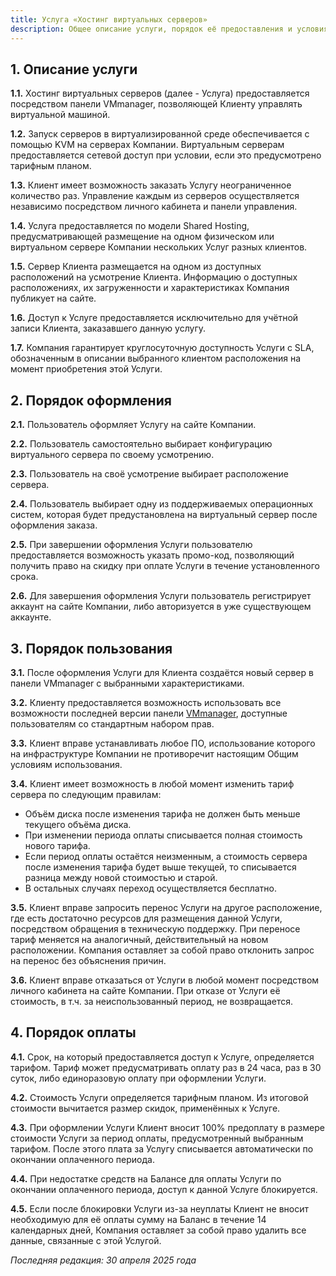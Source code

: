 ```yaml
---
title: Услуга «Хостинг виртуальных серверов»
description: Общее описание услуги, порядок её предоставления и условия использования.
---
```


## 1. Описание услуги

**1.1\.** Хостинг виртуальных серверов (далее - Услуга) предоставляется посредством панели VMmanager, позволяющей Клиенту управлять виртуальной машиной.

**1.2\.** Запуск серверов в виртуализированной среде обеспечивается с помощью KVM на серверах Компании. Виртуальным серверам предоставляется сетевой доступ при условии, если это предусмотрено тарифным планом.

**1.3\.** Клиент имеет возможность заказать Услугу неограниченное количество раз. Управление каждым из серверов осуществляется независимо посредством личного кабинета и панели управления.

**1.4\.** Услуга предоставляется по модели Shared Hosting, предусматривающей размещение на одном физическом или виртуальном сервере Компании нескольких Услуг разных клиентов.

**1.5\.** Сервер Клиента размещается на одном из доступных расположений на усмотрение Клиента. Информацию о доступных расположениях, их загруженности и характеристиках Компания публикует на сайте.

**1.6\.** Доступ к Услуге предоставляется исключительно для учётной записи Клиента, заказавшего данную услугу.

**1.7\.** Компания гарантирует круглосуточную доступность Услуги с SLA, обозначенным в описании выбранного клиентом расположения на момент приобретения этой Услуги.

## 2. Порядок оформления

**2.1\.** Пользователь оформляет Услугу на сайте Компании.

**2.2\.** Пользователь самостоятельно выбирает конфигурацию виртуального сервера по своему усмотрению.

**2.3\.** Пользователь на своё усмотрение выбирает расположение сервера.

**2.4\.** Пользователь выбирает одну из поддерживаемых операционных систем, которая будет предустановлена на виртуальный сервер после оформления заказа.

**2.5\.** При завершении оформления Услуги пользователю предоставляется возможность указать промо-код, позволяющий получить право на скидку при оплате Услуги в течение установленного срока.

**2.6\.** Для завершения оформления Услуги пользователь регистрирует аккаунт на сайте Компании, либо авторизуется в уже существующем аккаунте.

## 3. Порядок пользования

**3.1\.** После оформления Услуги для Клиента создаётся новый сервер в панели VMmanager с выбранными характеристиками.

**3.2\.** Клиенту предоставляется возможность использовать все возможности последней версии панели [VMmanager](https://www.ispsystem.ru/vmmanager), доступные пользователям со стандартным набором прав.

**3.3\.** Клиент вправе устанавливать любое ПО, использование которого на инфраструктуре Компании не противоречит настоящим Общим условиям использования.

**3.4\.** Клиент имеет возможность в любой момент изменить тариф сервера по следующим правилам:

- Объём диска после изменения тарифа не должен быть меньше текущего объёма диска.
- При изменении периода оплаты списывается полная стоимость нового тарифа.
- Если период оплаты остаётся неизменным, а стоимость сервера после изменения тарифа будет выше текущей, то списывается разница между новой стоимостью и старой.
- В остальных случаях переход осуществляется бесплатно.

**3.5\.** Клиент вправе запросить перенос Услуги на другое расположение, где есть достаточно ресурсов для размещения данной Услуги, посредством обращения в техническую поддержку. При переносе тариф меняется на аналогичный, действительный на новом расположении. Компания оставляет за собой право отклонить запрос на перенос без объяснения причин.

**3.6\.** Клиент вправе отказаться от Услуги в любой момент посредством личного кабинета на сайте Компании. При отказе от Услуги её стоимость, в т.ч. за неиспользованный период, не возвращается.

## 4. Порядок оплаты

**4.1\.** Срок, на который предоставляется доступ к Услуге, определяется тарифом. Тариф может предусматривать оплату раз в 24 часа, раз в 30 суток, либо единоразовую оплату при оформлении Услуги.

**4.2\.** Стоимость Услуги определяется тарифным планом. Из итоговой стоимости вычитается размер скидок, применённых к Услуге.

**4.3\.** При оформлении Услуги Клиент вносит 100% предоплату в размере стоимости Услуги за период оплаты, предусмотренный выбранным тарифом. После этого плата за Услугу списывается автоматически по окончании оплаченного периода.

**4.4\.** При недостатке средств на Балансе для оплаты Услуги по окончании оплаченного периода, доступ к данной Услуге блокируется.

**4.5\.** Если после блокировки Услуги из-за неуплаты Клиент не вносит необходимую для её оплаты сумму на Баланс в течение 14 календарных дней, Компания оставляет за собой право удалить все данные, связанные с этой Услугой.

*Последняя редакция: 30 апреля 2025 года*
